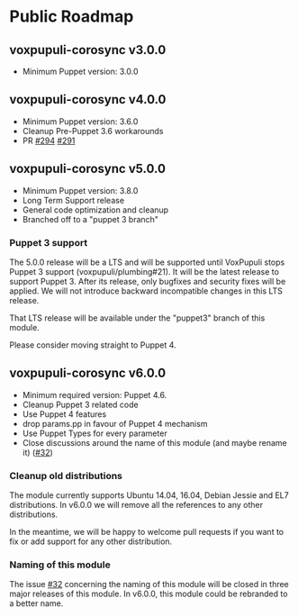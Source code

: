 # Public Roadmap

## voxpupuli-corosync v3.0.0

- Minimum Puppet version: 3.0.0

## voxpupuli-corosync v4.0.0

- Minimum Puppet version: 3.6.0
- Cleanup Pre-Puppet 3.6 workarounds
- PR [#294](https://github.com/voxpupuli/puppet-corosync/pull/294)
  [#291](https://github.com/voxpupuli/puppet-corosync/pull/291)

## voxpupuli-corosync v5.0.0

- Minimum Puppet version: 3.8.0
- Long Term Support release
- General code optimization and cleanup
- Branched off to a "puppet 3 branch"

### Puppet 3 support

The 5.0.0 release will be a LTS and will be supported until VoxPupuli stops
Puppet 3 support (voxpupuli/plumbing#21). It will be the latest release to
support Puppet 3. After its release, only bugfixes and security fixes will be
applied. We will not introduce backward incompatible changes in this LTS
release.

That LTS release will be available under the "puppet3" branch of this module.

Please consider moving straight to Puppet 4.

## voxpupuli-corosync v6.0.0

- Minimum required version: Puppet 4.6.
- Cleanup Puppet 3 related code
- Use Puppet 4 features
- drop params.pp in favour of Puppet 4 mechanism
- Use Puppet Types for every parameter
- Close discussions around the name of this module (and maybe rename it)
  ([#32](https://github.com/voxpupuli/puppet-corosync/issues/32))

### Cleanup old distributions

The module currently supports Ubuntu 14.04, 16.04, Debian Jessie and EL7
distributions. In v6.0.0 we will remove all the references to any other
distributions.

In the meantime, we will be happy to welcome pull requests if you want to fix
or add support for any other distribution.

### Naming of this module

The issue [#32](https://github.com/voxpupuli/puppet-corosync/issues/32)
concerning the naming of this module will be closed in three major releases
of this module. In v6.0.0, this module could be rebranded to a better name.

